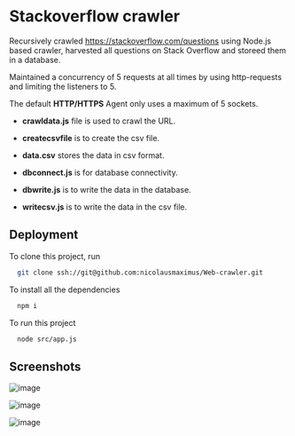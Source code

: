 
# Stackoverflow crawler

Recursively crawled https://stackoverflow.com/questions using Node.js based crawler, harvested all questions on Stack Overflow and storeed them in a database.

Maintained a concurrency of 5 requests at all times by using http-requests and limiting the listeners to 5.

The default **HTTP/HTTPS** Agent only uses a maximum of 5 sockets.

* **crawldata.js** file is used to crawl the URL.

* **createcsvfile** is to create the csv file.

* **data.csv** stores the data in csv format.

* **dbconnect.js** is for database connectivity.

* **dbwrite.js** is to write the data in the database.

* **writecsv.js** is to write the data in the csv file.

## Deployment

To clone this project, run

```bash
  git clone ssh://git@github.com:nicolausmaximus/Web-crawler.git
```

To install all the dependencies
```bash
  npm i
```

To run this project

```bash
  node src/app.js
```


## Screenshots

![image](https://user-images.githubusercontent.com/63350417/148443743-acffc1d2-a57d-4234-9e9b-4b1f584baba5.png)

![image](https://user-images.githubusercontent.com/63350417/148444315-437adc0b-0e0d-42fa-b348-4c5ff1a5ecb8.png)

![image](https://user-images.githubusercontent.com/63350417/148444558-81d602ad-6286-4fdd-ac48-34c5a881d1ac.png)

